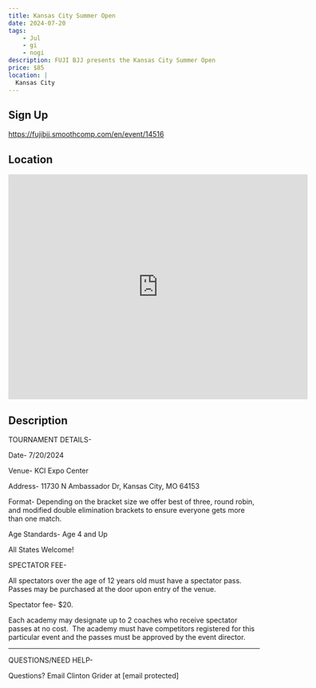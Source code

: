 ```yaml
---
title: Kansas City Summer Open
date: 2024-07-20
tags:
    - Jul
    - gi 
    - nogi 
description: FUJI BJJ presents the Kansas City Summer Open
price: $85
location: |
  Kansas City
---
```

## Sign Up
https://fujibjj.smoothcomp.com/en/event/14516

## Location
<iframe src="https://www.google.com/maps/embed?pb=!1m18!1m12!1m3!1d12345.6789!2d-94.6829998!3d39.3072460!2m3!1f0!2f0!3f0!3m2!1i1024!2i768!4f13.1!3m3!1m2!1s0x0%3A0x0!2z39.3072460!5e0!3m2!1sen!2sus!4v1234567890" width="600" height="450" style="border:0;" allowfullscreen="" loading="lazy"></iframe>

## Description
TOURNAMENT DETAILS- 


Date- 7/20/2024


Venue- KCI Expo Center


Address- 11730 N Ambassador Dr, Kansas City, MO 64153


Format- Depending on the bracket size we offer best of three, round robin, and modified double elimination brackets to ensure everyone gets more than one match.


Age Standards- Age 4 and Up


All States Welcome!


SPECTATOR FEE-


All spectators over the age of 12 years old must have a spectator pass.  Passes may be purchased at the door upon entry of the venue.



Spectator fee- $20.



Each academy may designate up to 2 coaches who receive spectator passes at no cost.  The academy must have competitors registered for this particular event and the passes must be approved by the event director.


_______________________________________________________________________________


QUESTIONS/NEED HELP-


Questions? Email Clinton Grider at [email protected]